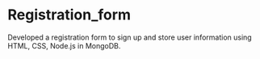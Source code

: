 # Registration_form

Developed a registration form to sign
up and store user information using
HTML, CSS, Node.js in MongoDB.
